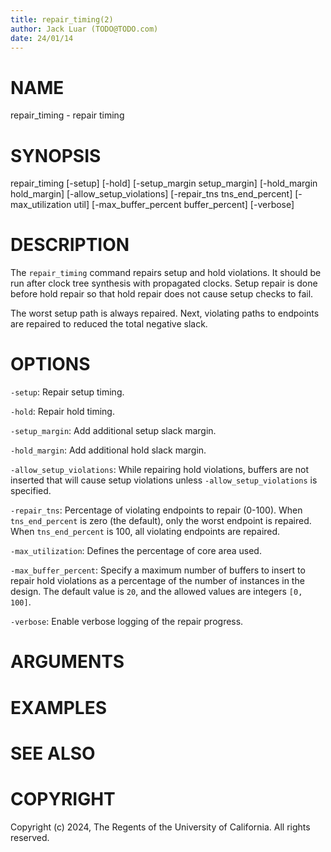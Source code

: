 ```yaml
---
title: repair_timing(2)
author: Jack Luar (TODO@TODO.com)
date: 24/01/14
---
```


# NAME

repair_timing - repair timing

# SYNOPSIS

repair_timing 
    [-setup]
    [-hold]
    [-setup_margin setup_margin]
    [-hold_margin hold_margin]
    [-allow_setup_violations]
    [-repair_tns tns_end_percent]
    [-max_utilization util]
    [-max_buffer_percent buffer_percent]
    [-verbose]


# DESCRIPTION

The `repair_timing` command repairs setup and hold violations.  It
should be run after clock tree synthesis with propagated clocks.
Setup repair is done before hold repair so that hold repair does not
cause setup checks to fail.

The worst setup path is always repaired.  Next, violating paths to
endpoints are repaired to reduced the total negative slack.

# OPTIONS

`-setup`:  Repair setup timing.

`-hold`:  Repair hold timing.

`-setup_margin`:  Add additional setup slack margin.

`-hold_margin`:  Add additional hold slack margin.

`-allow_setup_violations`:  While repairing hold violations, buffers are not inserted that will cause setup violations unless `-allow_setup_violations` is specified.

`-repair_tns`:  Percentage of violating endpoints to repair (0-100). When `tns_end_percent` is zero (the default), only the worst endpoint is repaired. When `tns_end_percent` is 100, all violating endpoints are repaired.

`-max_utilization`:  Defines the percentage of core area used.

`-max_buffer_percent`:  Specify a maximum number of buffers to insert to repair hold violations as a percentage of the number of instances in the design. The default value is `20`, and the allowed values are integers `[0, 100]`.

`-verbose`:  Enable verbose logging of the repair progress.

# ARGUMENTS

# EXAMPLES

# SEE ALSO

# COPYRIGHT

Copyright (c) 2024, The Regents of the University of California. All rights reserved.
